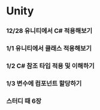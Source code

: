 # Unity

### 12/28 유니티에서 C# 적용해보기
### 1/1 유니티에서 클래스 적용해보기
### 1/2 C# 참조 타입 적용 및 이해하기
### 1/3 변수에 컴포넌트 할당하기


### 스터디 때 6장